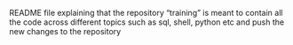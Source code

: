 README file explaining that the repository “training” is meant to contain all the code across different topics such as sql, shell, python etc and push the new changes to the repository
